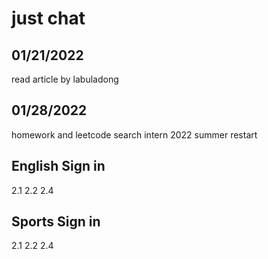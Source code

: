 # just chat
## 01/21/2022
read article by labuladong
## 01/28/2022
homework and leetcode
search intern 2022 summer
restart

## English Sign in
2.1 2.2 2.4

## Sports Sign in
2.1 2.2 2.4
